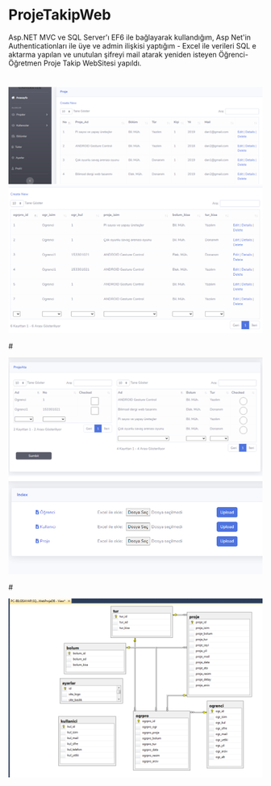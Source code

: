 # ProjeTakipWeb

Asp.NET MVC ve SQL Server'ı EF6 ile bağlayarak kullandığım, Asp Net'in  Authenticationları ile üye ve admin ilişkisi yaptığım - Excel ile verileri SQL e aktarma yapılan ve unutulan şifreyi mail atarak yeniden isteyen Öğrenci-Öğretmen Proje Takip WebSitesi yapıldı.
# 
<p align="center">
  <img src="ProjeTakip/Screenshot/1.png" >
  <img src="ProjeTakip/Screenshot/2.png" >

</p>
# 
<p align="center">
  
  <img src="ProjeTakip/Screenshot/3.png" >
  <img src="ProjeTakip/Screenshot/4.png" >

</p>
# 
<p align="center">
  
  <img src="ProjeTakip/Screenshot/5.png" >

</p>
